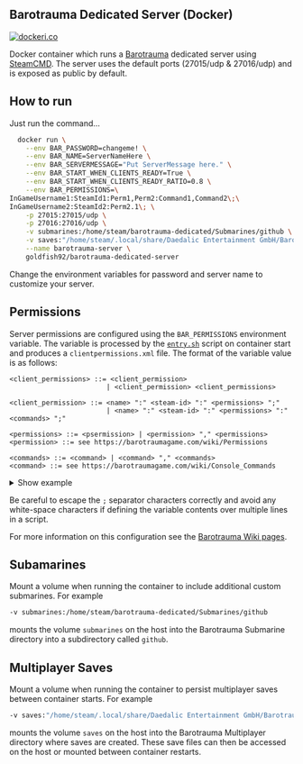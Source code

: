 Barotrauma Dedicated Server (Docker)
------------------------------------
[![dockeri.co](https://dockeri.co/image/goldfish92/barotrauma-dedicated-server)](https://hub.docker.com/r/goldfish92/barotrauma-dedicated-server)

Docker container which runs a [Barotrauma](https://store.steampowered.com/app/602960/Barotrauma/) dedicated server using [SteamCMD](https://developer.valvesoftware.com/wiki/Command_Line_Options#SteamCMD).
The server uses the default ports (27015/udp & 27016/udp) and is exposed as public by default.

## How to run
Just run the command...
```sh
  docker run \
    --env BAR_PASSWORD=changeme! \
    --env BAR_NAME=ServerNameHere \
    --env BAR_SERVERMESSAGE="Put ServerMessage here." \
    --env BAR_START_WHEN_CLIENTS_READY=True \
    --env BAR_START_WHEN_CLIENTS_READY_RATIO=0.8 \
    --env BAR_PERMISSIONS=\
InGameUsername1:SteamId1:Perm1,Perm2:Command1,Command2\;\
InGameUsername2:SteamId2:Perm2.1\; \
    -p 27015:27015/udp \
    -p 27016:27016/udp \
    -v submarines:/home/steam/barotrauma-dedicated/Submarines/github \
    -v saves:"/home/steam/.local/share/Daedalic Entertainment GmbH/Barotrauma/Multiplayer" \
    --name barotrauma-server \
    goldfish92/barotrauma-dedicated-server
```

Change the environment variables for password and server name to customize your server.

## Permissions
Server permissions are configured using the `BAR_PERMISSIONS` environment variable. The variable is processed by the [`entry.sh`](https://github.com/gnoeley/barotrauma-dedicated-server-docker/blob/master/entry.sh#L21) script on container start and produces a `clientpermissions.xml` file.
The format of the variable value is as follows:

```ebnf
<client_permissions> ::= <client_permission> 
                        | <client_permission> <client_permissions>
                            
<client_permission> ::= <name> ":" <steam-id> ":" <permissions> ";" 
                        | <name> ":" <steam-id> ":" <permissions> ":" <commands> ";"

<permissions> ::= <psermission> | <permission> "," <permissions>
<permission> ::= see https://barotraumagame.com/wiki/Permissions

<commands> ::= <command> | <command> "," <commands>
<command> ::= see https://barotraumagame.com/wiki/Console_Commands
```

<details>
    <summary>Show example</summary>

The following environment variable:

```sh
BAR_PERMISSIONS=\
InGameUsername1:SteamId1:Perm1,Perm2:Command1,Command2\;\
InGameUsername2:SteamId2:Perm2.1\;\
InGameUsername3:Steam64Id3:Perm3.1:Command3.1,Command3.2,Command3.3\;
```

Would generate:

```xml
<?xml version="1.0" encoding="utf-8"?>
<ClientPermissions>
    <Client name="InGameUsername1" steamid="SteamId1" permissions="Perm1,Perm2">
        <command name="Command1" /> 
        <command name="Command2" />
    </Client>
    <Client name="InGameUsername2" steamid="SteamId2" permissions="Perm2.1">
    </Client>
    <Client name="InGameUsername3" steamid="Steam64Id3" permissions="Perm3.1">
        <command name="Command3.1" />
        <command name="Command3.2" />
        <command name="Command3.3" />
    </Client>
</ClientPermissions>
```

</details>

Be careful to escape the `;` separator characters correctly and avoid any white-space characters 
if defining the variable contents over multiple lines in a script.

For more information on this configuration see the [Barotrauma Wiki pages](https://barotraumagame.com/wiki/Clientpermissions.xml).

## Subamarines
Mount a volume when running the container to include additional custom submarines. For example
```sh
-v submarines:/home/steam/barotrauma-dedicated/Submarines/github
```
mounts the volume `submarines` on the host into the Barotrauma Submarine directory into a subdirectory called `github`.

## Multiplayer Saves
Mount a volume when running the container to persist multiplayer saves between container starts. For example
```sh
-v saves:"/home/steam/.local/share/Daedalic Entertainment GmbH/Barotrauma/Multiplayer"
```
mounts the volume `saves` on the host into the Barotrauma Multiplayer directory where saves are created. These save files can then be accessed on the host or mounted between container restarts.
